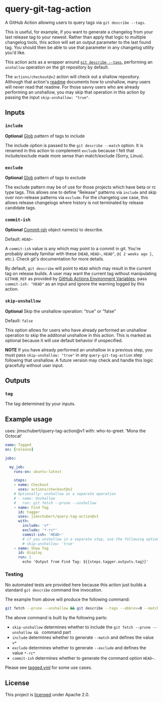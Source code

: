 # query-git-tag-action

A GitHub Action allowing users to query tags via `git describe --tags`.

This is useful, for example, if you want to generate a changelog from your last release tag to your newest. Rather than apply that logic to multiple changelog tools, this action will set an output parameter to the last found tag. You should then be able to use that parameter in any changelog utility you'd like.

This action acts as a wrapper around [`git describe --tags`](https://git-scm.com/docs/git-describe), performing an `unshallow` operation on the git repository by default.

The `actions/checkout@v2` action will check out a shallow repository. Although that action's [readme](https://github.com/actions/checkout) documents how to unshallow, many users will never read that readme. For those savvy users who are already performing an unshallow, you may skip that operation in this action by passing the input `skip-unshallow: "true"`.

## Inputs

### `include`

**Optional** [Glob](http://man7.org/linux/man-pages/man7/glob.7.html) pattern of tags to include

The include option is passed to the `git describe --match` option. It is renamed in this action to complement `exclude` because I felt that include/exclude made more sense than match/exclude (Sorry, Linus).

### `exclude`

**Optional** [Glob](http://man7.org/linux/man-pages/man7/glob.7.html) pattern of tags to exclude

The exclude pattern may be of use for those projects which have beta or rc type tags. This allows one to define "Release" patterns via `include` and skip over non-release patterns via `exclude`. For the changelog use case, this allows release changelogs where history is not terminated by release candidate tags.

### `commit-ish`

**Optional** [Commit-ish](https://mirrors.edge.kernel.org/pub/software/scm/git/docs/#_identifier_terminology) object name(s) to describe.

Default: `HEAD~`

A `commit-ish` value is any which may point to a commit in git. You're probably already familiar with these (`HEAD`, `HEAD~`, `HEAD^`, `@{ 2 weeks ago }`, etc.). Check git's documentation for more details.

By default, `git describe` will point to `HEAD` which may result in the current tag on release builds. A user may want the current tag without manipulating `GITHUB_REF` as provided by [GitHub Actions Environment Variables](https://help.github.com/en/actions/configuring-and-managing-workflows/using-environment-variables); pass `commit-ish: "HEAD"` as an input and ignore the warning logged by this action.

### `skip-unshallow`

**Optional** Skip the unshallow operation: "true" or "false"

Default: `false`

This option allows for users who have already performed an unshallow operation to skip the additonal unshallow in this action. This is marked as optional because it will use default behavior if unspecified. 


**NOTE** If you have already performed an unshallow in a previous step, you must pass `skip-unshallow: "true"` in any `query-git-tag-action` step following that unshallow. A future version may check and handle this logic gracefully without user input.

## Outputs

### `tag`

The tag determined by your inputs.

## Example usage

uses: jimschubert/query-tag-action@v1
with:
  who-to-greet: 'Mona the Octocat'


```yaml
name: Tagged
on: [release]

jobs:

  my_job:
    runs-on: ubuntu-latest

    steps:
    - name: Checkout
      uses: actions/checkout@v2
    # Optionally: unshallow as a separate operation
    # - name: Unshallow
    #   run: git fetch --prune --unshallow
    - name: Find Tag
      id: tagger
      uses: jimschubert/query-tag-action@v1
      with:
        include: 'v*'
        exclude: '*-rc*'
        commit-ish: 'HEAD~'
        # if you unshallow in a separate step, use the following option:
        # skip-unshallow: 'true'
    - name: Show Tag
      id: display
      run: |
        echo 'Output from Find Tag: ${{steps.tagger.outputs.tag}}'
```

### Testing

No automated tests are provided here because this action just builds a standard `git describe` command line invocation.

The example from above will produce the following command:

```bash
git fetch --prune --unshallow && git describe --tags --abbrev=0 --match 'v*' --exclude '*-rc*' HEAD~
```

The above command is built by the following parts:

* `skip-unshallow` determines whether to include the `git fetch --prune --unshallow && ` command part
* `include` determines whether to generate `--match` and defines the value `v*`
* `exclude` determines whether to generate `--exclude` and defines the value `*-rc*`
* `commit-ish` determines whether to generate the command option `HEAD~`.

Please see [tagged.yml](./.github/workflows/tagged.yml) for some use cases.

## License

This project is [licensed](./LICENSE) under Apache 2.0.
